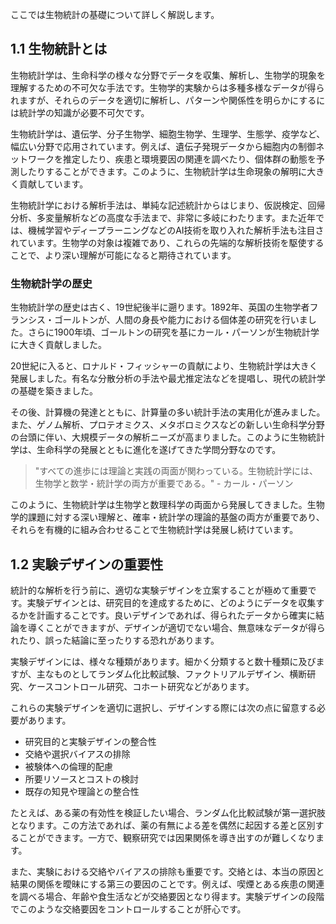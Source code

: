 ここでは生物統計の基礎について詳しく解説します。

## 1.1 生物統計とは

生物統計学は、生命科学の様々な分野でデータを収集、解析し、生物学的現象を理解するための不可欠な手法です。生物学的実験からは多種多様なデータが得られますが、それらのデータを適切に解析し、パターンや関係性を明らかにするには統計学の知識が必要不可欠です。

生物統計学は、遺伝学、分子生物学、細胞生物学、生理学、生態学、疫学など、幅広い分野で応用されています。例えば、遺伝子発現データから細胞内の制御ネットワークを推定したり、疾患と環境要因の関連を調べたり、個体群の動態を予測したりすることができます。このように、生物統計学は生命現象の解明に大きく貢献しています。

生物統計学における解析手法は、単純な記述統計からはじまり、仮説検定、回帰分析、多変量解析などの高度な手法まで、非常に多岐にわたります。また近年では、機械学習やディープラーニングなどのAI技術を取り入れた解析手法も注目されています。生物学の対象は複雑であり、これらの先端的な解析技術を駆使することで、より深い理解が可能になると期待されています。

### 生物統計学の歴史

生物統計学の歴史は古く、19世紀後半に遡ります。1892年、英国の生物学者フランシス・ゴールトンが、人間の身長や能力における個体差の研究を行いました。さらに1900年頃、ゴールトンの研究を基にカール・パーソンが生物統計学に大きく貢献しました。

20世紀に入ると、ロナルド・フィッシャーの貢献により、生物統計学は大きく発展しました。有名な分散分析の手法や最尤推定法などを提唱し、現代の統計学の基礎を築きました。

その後、計算機の発達とともに、計算量の多い統計手法の実用化が進みました。また、ゲノム解析、プロテオミクス、メタボロミクスなどの新しい生命科学分野の台頭に伴い、大規模データの解析ニーズが高まりました。このように生物統計学は、生命科学の発展とともに進化を遂げてきた学問分野なのです。

> "すべての進歩には理論と実践の両面が関わっている。生物統計学には、生物学と数学・統計学の両方が重要である。" - カール・パーソン

このように、生物統計学は生物学と数理科学の両面から発展してきました。生物学的課題に対する深い理解と、確率・統計学の理論的基盤の両方が重要であり、それらを有機的に組み合わせることで生物統計学は発展し続けています。

## 1.2 実験デザインの重要性  

統計的な解析を行う前に、適切な実験デザインを立案することが極めて重要です。実験デザインとは、研究目的を達成するために、どのようにデータを収集するかを計画することです。良いデザインであれば、得られたデータから確実に結論を導くことができますが、デザインが適切でない場合、無意味なデータが得られたり、誤った結論に至ったりする恐れがあります。

実験デザインには、様々な種類があります。細かく分類すると数十種類に及びますが、主なものとしてランダム化比較試験、ファクトリアルデザイン、横断研究、ケースコントロール研究、コホート研究などがあります。

これらの実験デザインを適切に選択し、デザインする際には次の点に留意する必要があります。

- 研究目的と実験デザインの整合性
- 交絡や選択バイアスの排除
- 被験体への倫理的配慮
- 所要リソースとコストの検討
- 既存の知見や理論との整合性

たとえば、ある薬の有効性を検証したい場合、ランダム化比較試験が第一選択肢となります。この方法であれば、薬の有無による差を偶然に起因する差と区別することができます。一方で、観察研究では因果関係を導き出すのが難しくなります。

また、実験における交絡やバイアスの排除も重要です。交絡とは、本当の原因と結果の関係を曖昧にする第三の要因のことです。例えば、喫煙とある疾患の関連を調べる場合、年齢や食生活などが交絡要因となり得ます。実験デザインの段階でこのような交絡要因をコントロールすることが肝心です。